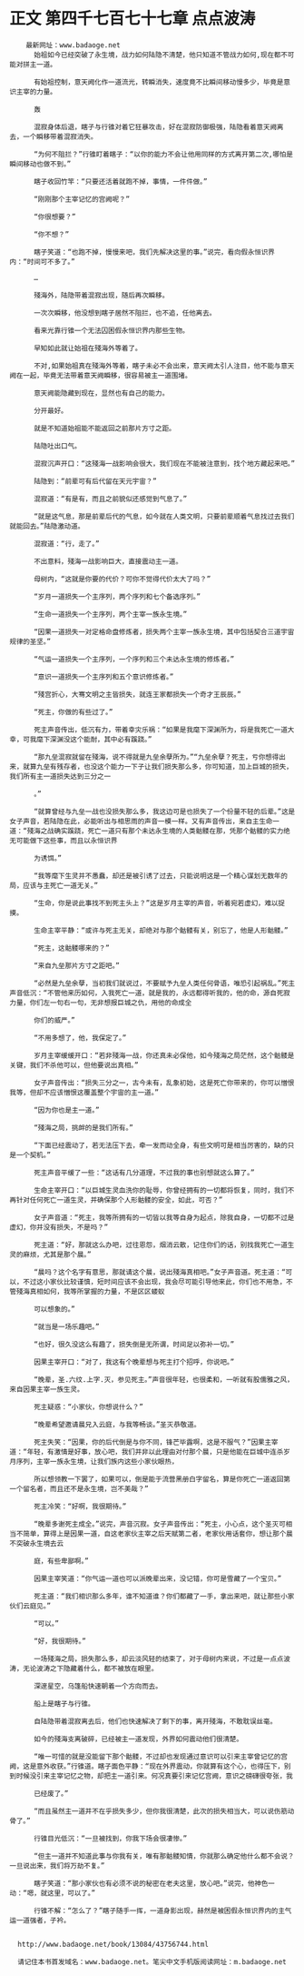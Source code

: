 # 正文 第四千七百七十七章 点点波涛
        最新网址：www.badaoge.net
          始祖如今已经突破了永生境，战力如何陆隐不清楚，他只知道不管战力如何,现在都不可能对拼主一道。
      
          有始祖控制，意天阙化作一道流光，转瞬消失，速度竟不比瞬间移动慢多少，毕竟是意识主宰的力量。
      
          轰
      
          混寂身体后退，瞎子与行锥对着它狂暴攻击，好在混寂防御极强，陆隐看着意天阙离去，一个瞬移带着混寂消失。
      
          “为何不阻拦？”行锥盯着瞎子：“以你的能力不会让他用同样的方式离开第二次,哪怕是瞬间移动也做不到。”
      
          瞎子收回竹竿：“只要还活着就跑不掉，事情，一件件做。”
      
          “刚刚那个主宰记忆的宫阙呢？”
      
          “你很想要？”
      
          “你不想？”
      
          瞎子笑道：“也跑不掉，慢慢来吧，我们先解决这里的事。”说完，看向假永恒识界内：“时间可不多了。”
      
          …
      
          殘海外，陆隐带着混寂出现，随后再次瞬移。
      
          一次次瞬移，他没想到瞎子居然不阻拦，也不追，任他离去。
      
          看来光靠行锥一个无法囚困假永恒识界内那些生物。
      
          早知如此就让始祖在殘海外等着了。
      
          不对,如果始祖真在殘海外等着，瞎子未必不会出来，意天阙太引人注目，他不能与意天阙在一起，毕竟无法带着意天阙瞬移，很容易被主一道围堵。
      
          意天阙能隐藏到现在，显然也有自己的能力。
      
          分开最好。
      
          就是不知道始祖能不能返回之前那片方寸之距。
      
          陆隐吐出口气。
      
          混寂沉声开口：“这殘海一战影响会很大，我们现在不能被注意到，找个地方藏起来吧。”
      
          陆隐到：“前辈可有后代留在天元宇宙？”
      
          混寂道：“有是有，而且之前貌似还感觉到气息了。”
      
          “就是这气息，那是前辈后代的气息，如今就在人类文明，只要前辈顺着气息找过去我们就能回去。”陆隐激动道。
      
          混寂道：“行，走了。”
      
          不出意料，殘海一战影响巨大，直接震动主一道。
      
          母树内，“这就是你要的代价？可你不觉得代价太大了吗？”
      
          “岁月一道损失一个主序列，两个序列和七个备选序列。”
      
          “生命一道损失一个主序列，两个主宰一族永生境。”
      
          “因果一道损失一对定格命盘修炼者，损失两个主宰一族永生境，其中包括契合三道宇宙规律的圣坚。”
      
          “气运一道损失一个主序列，一个序列和三个未达永生境的修炼者。”
      
          “意识一道损失一个主序列和五个意识修炼者。”
      
          “殘宫折心，大骞文明之主皆损失，就连王家都损失一个奇才王辰辰。”
      
          “死主，你做的有些过了。”
      
          死主声音传出，低沉有力，带着幸灾乐祸：“如果是我麾下深渊所为，将是我死亡一道大幸，可我麾下深渊没这个能耐，其中必有蹊跷。”
      
          “那九垒混寂就留在殘海，说不得就是九垒余孽所为。”“九垒余孽？死主，亏你想得出来，就算九垒有残存者，也没这个能力一下子让我们损失那么多，你可知道，加上巨城的损失，我们所有主一道损失达到三分之一
      
          。”
      
          “就算曾经与九垒一战也没损失那么多，我这边可是也损失了一个份量不轻的后辈。”这是女子声音，若陆隐在此，必能听出与相思雨的声音一模一样。又有声音传出，来自主生命一道：“殘海之战确实蹊跷，死亡一道只有那个未达永生境的人类骷髅在那，凭那个骷髅的实力绝无可能做下这些事，而且以永恒识界
      
          为诱饵。”
      
          “我等麾下生灵并不愚蠢，却还是被引诱了过去，只能说明这是一个精心谋划无数年的局，应该与主死亡一道无关。”
      
          “生命，你是说此事找不到死主头上？”这是岁月主宰的声音，听着宛若虚幻，难以捉摸。
      
          生命主宰平静：“或许与死主无关，却绝对与那个骷髅有关，别忘了，他是人形骷髅。”
      
          “死主，这骷髅哪来的？”
      
          “来自九垒那片方寸之距吧。”
      
          “必然是九垒余孽，当初我们就说过，不要赋予九垒人类任何骨语，唯恐引起祸乱。”死主声音低沉：“不管他来历如何，入我死亡一道，就是我的，永远都得听我的，他的命，源自死寂力量，你们左一句右一句，无非想报巨城之仇，用他的命成全
      
          你们的威严。”
      
          “不用多想了，他，我保定了。”
      
          岁月主宰缓缓开口：“若非殘海一战，你还真未必保他，如今殘海之局茫然，这个骷髅是关键，我们不杀他可以，但他要说出真相。”
      
          女子声音传出：“损失三分之一，古今未有，乱象初始，这是死亡你带来的，你可以憎恨我等，但却不应该憎恨这覆盖整个宇宙的主一道。”
      
          “因为你也是主一道。”
      
          “殘海之局，挑衅的是我们所有。”
      
          “下面已经震动了，若无法压下去，牵一发而动全身，有些文明可是相当厉害的，缺的只是一个契机。”
      
          死主声音平缓了一些：“这话有几分道理，不过我的事也别想就这么算了。”
      
          生命主宰开口：“以巨城生灵血洗你的耻辱，你曾经拥有的一切都将恢复，同时，我们不再针对任何死亡一道生灵，并确保那个人形骷髅的安全，如此，可否？”
      
          女子声音道：“死主，我等所拥有的一切皆以我等自身为起点，除我自身，一切都不过是虚幻，你并没有损失，不是吗？”
      
          死主道：“好，那就这么办吧，过往恩怨，烟消云散，记住你们的话，别找我死亡一道生灵的麻烦，尤其是那个晨。”
      
          “晨吗？这个名字有意思，那就请这个晨，说出殘海真相吧。”女子声音道。死主道：“可以，不过这小家伙比较谨慎，短时间应该不会出现，我会尽可能引导他来此，你们也不用急，不管殘海真相如何，我等所掌握的力量，不是区区蝼蚁
      
          可以想象的。”
      
          “就当是一场乐趣吧。”
      
          “也好，很久没这么有趣了，损失倒是无所谓，时间足以弥补一切。”
      
          因果主宰开口：“对了，我这有个晚辈想与死主打个招呼，你说吧。”
      
          “晚辈，圣.六纹.上字.灭，参见死主。”声音很年轻，也很柔和，一听就有股儒雅之风，来自因果主宰一族生灵。
      
          死主疑惑：“小家伙，你想说什么？”
      
          “晚辈希望邀请晨兄入云庭，与我等畅谈。”圣灭恭敬道。
      
          死主失笑：“因果，你的后代倒是与你不同，锋芒毕露啊，这是不服气？”因果主宰道：“年轻，有激情是好事，放心吧，我们并非以此理由对付那个晨，只是他能在巨城中连杀岁月序列，主宰一族永生境，让我们族内这些小家伙眼热，
      
          所以想领教一下罢了，如果可以，倒是能于流营黑册白字留名，算是你死亡一道返回第一个留名者，而且还不是永生境，岂不美哉？”
      
          死主冷笑：“好啊，我很期待。”
      
          “晚辈多谢死主成全。”说完，声音沉寂。女子声音传出：“死主，小心点，这个圣灭可相当不简单，算得上是因果一道，自这老家伙主宰之后天赋第二者，老家伙用话套你，想让那个晨不突破永生境去云
      
          庭，有些卑鄙啊。”
      
          因果主宰笑道：“你气运一道也可以派晚辈出来，没记错，你可是雪藏了一个宝贝。”
      
          死主道：“我们相识那么多年，谁不知道谁？你们都藏了一手，拿出来吧，就让那些小家伙们云庭见。”
      
          “可以。”
      
          “好，我很期待。”
      
          一场殘海之局，损失那么多，却云淡风轻的结束了，对于母树内来说，不过是一点点波涛，无论波涛之下隐藏着什么，都不被放在眼里。
      
          深邃星空，乌篷船快速朝着一个方向而去。
      
          船上是瞎子与行锥。
      
          自陆隐带着混寂离去后，他们也快速解决了剩下的事，离开殘海，不敢耽误丝毫。
      
          如今的殘海支离破碎，已经被主一道发现，外界如何震动他们很清楚。
      
          “唯一可惜的就是没能留下那个骷髅，不过却也发现通过意识可以引来主宰曾记忆的宫阙，这是意外收获。”行锥道。瞎子面色平静：“现在外界震动，你就算有这个心，也得压下，别到时候没引来主宰记忆之物，却把主一道引来。何况真要引来记忆宫阙，意识之磅礴很夸张，我
      
          已经废了。”
      
          “而且虽然主一道并不在乎损失多少，但你我很清楚，此次的损失相当大，可以说伤筋动骨了。”
      
          行锥目光低沉：“一旦被找到，你我下场会很凄惨。”
      
          “但主一道并不知道此事与你我有关，唯有那骷髅知情，你就那么确定他什么都不会说？一旦说出来，我们将万劫不复。”
      
          瞎子笑道：“那小家伙也有必须不说的秘密在老夫这里，放心吧。”说完，他神色一动：“嗯，就这里，可以了。”
      
          行锥不解：“怎么了？”瞎子随手一挥，一道身影出现，赫然是被困假永恒识界内的主气运一道强者，子衿。
      
      
      http://www.badaoge.net/book/13084/43756744.html
      
      请记住本书首发域名：www.badaoge.net。笔尖中文手机版阅读网址：m.badaoge.net